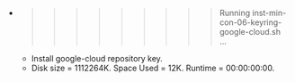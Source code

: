* >>>>>>>>> Running inst-min-con-06-keyring-google-cloud.sh ...
  * Install google-cloud repository key.
  * Disk size = 1112264K. Space Used = 12K. Runtime = 00:00:00:00.
